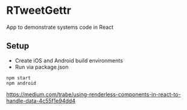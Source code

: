 # RTweetGettr

App to demonstrate systems code in React

## Setup

* Create iOS and Android build environments
* Run via package.json

```
npm start
npm android
```

https://medium.com/trabe/using-renderless-components-in-react-to-handle-data-4c55f1e94dd4